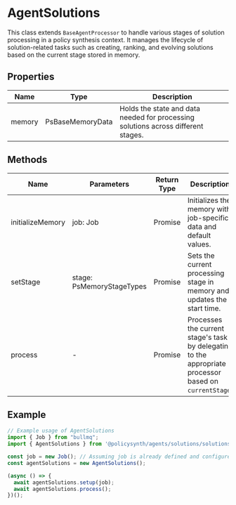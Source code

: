 # AgentSolutions

This class extends `BaseAgentProcessor` to handle various stages of solution processing in a policy synthesis context. It manages the lifecycle of solution-related tasks such as creating, ranking, and evolving solutions based on the current stage stored in memory.

## Properties

| Name    | Type             | Description               |
|---------|------------------|---------------------------|
| memory  | PsBaseMemoryData | Holds the state and data needed for processing solutions across different stages. |

## Methods

| Name             | Parameters        | Return Type | Description                                                                 |
|------------------|-------------------|-------------|-----------------------------------------------------------------------------|
| initializeMemory | job: Job          | Promise<void> | Initializes the memory with job-specific data and default values.           |
| setStage         | stage: PsMemoryStageTypes | Promise<void> | Sets the current processing stage in memory and updates the start time.     |
| process          | -                 | Promise<void> | Processes the current stage's task by delegating to the appropriate processor based on `currentStage`. |

## Example

```typescript
// Example usage of AgentSolutions
import { Job } from "bullmq";
import { AgentSolutions } from '@policysynth/agents/solutions/solutions.js';

const job = new Job(); // Assuming job is already defined and configured elsewhere
const agentSolutions = new AgentSolutions();

(async () => {
  await agentSolutions.setup(job);
  await agentSolutions.process();
})();
```